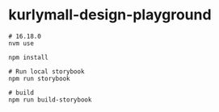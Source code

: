 # kurlymall-design-playground

```shell
# 16.18.0
nvm use

npm install

# Run local storybook
npm run storybook

# build
npm run build-storybook 
```